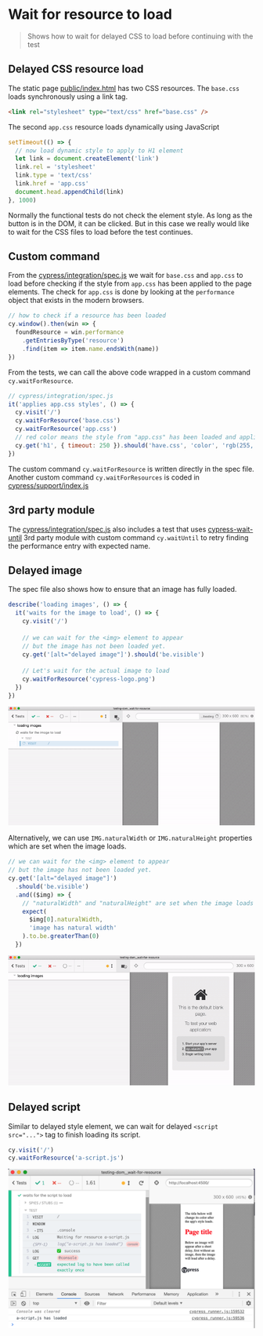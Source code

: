 # Wait for resource to load
> Shows how to wait for delayed CSS to load before continuing with the test

## Delayed CSS resource load

The static page [public/index.html](public/index.html) has two CSS resources. The `base.css` loads synchronously using a link tag.

```html
<link rel="stylesheet" type="text/css" href="base.css" />
```

The second `app.css` resource loads dynamically using JavaScript

```js
setTimeout(() => {
  // now load dynamic style to apply to H1 element
  let link = document.createElement('link')
  link.rel = 'stylesheet'
  link.type = 'text/css'
  link.href = 'app.css'
  document.head.appendChild(link)
}, 1000)
```

Normally the functional tests do not check the element style. As long as the button is in the DOM, it can be clicked. But in this case we really would like to wait for the CSS files to load before the test continues.

## Custom command

From the [cypress/integration/spec.js](cypress/integration/spec.js) we wait for `base.css` and `app.css` to load before checking if the style from `app.css` has been applied to the page elements. The check for `app.css` is done by looking at the `performance` object that exists in the modern browsers.

```js
// how to check if a resource has been loaded
cy.window().then(win => {
  foundResource = win.performance
    .getEntriesByType('resource')
    .find(item => item.name.endsWith(name))
})
```

From the tests, we can call the above code wrapped in a custom command `cy.waitForResource`.

```js
// cypress/integration/spec.js
it('applies app.css styles', () => {
  cy.visit('/')
  cy.waitForResource('base.css')
  cy.waitForResource('app.css')
  // red color means the style from "app.css" has been loaded and applied
  cy.get('h1', { timeout: 250 }).should('have.css', 'color', 'rgb(255, 0, 0)')
})
```

The custom command `cy.waitForResource` is written directly in the spec file. Another custom command `cy.waitForResources` is coded in [cypress/support/index.js](cypress/support/index.js)

## 3rd party module

The [cypress/integration/spec.js](cypress/integration/spec.js) also includes a test that uses [cypress-wait-until](https://github.com/NoriSte/cypress-wait-until) 3rd party module with custom command `cy.waitUntil` to retry finding the performance entry with expected name.

## Delayed image

The spec file also shows how to ensure that an image has fully loaded.

```js
describe('loading images', () => {
  it('waits for the image to load', () => {
    cy.visit('/')

    // we can wait for the <img> element to appear
    // but the image has not been loaded yet.
    cy.get('[alt="delayed image"]').should('be.visible')

    // Let's wait for the actual image to load
    cy.waitForResource('cypress-logo.png')
  })
})
```

![Test in action](images/wait-for-image.gif)

Alternatively, we can use `IMG.naturalWidth` or `IMG.naturalHeight` properties which are set when the image loads.

```js
// we can wait for the <img> element to appear
// but the image has not been loaded yet.
cy.get('[alt="delayed image"]')
  .should('be.visible')
  .and(($img) => {
    // "naturalWidth" and "naturalHeight" are set when the image loads
    expect(
      $img[0].naturalWidth,
      'image has natural width'
    ).to.be.greaterThan(0)
  })
```

![Using natural width to detect when image loads](images/natural-width.gif)

## Delayed script

Similar to delayed style element, we can wait for delayed `<script src="...">` tag to finish loading its script.

```js
cy.visit('/')
cy.waitForResource('a-script.js')
```
![Delayed script test](images/delayed-script.png)
